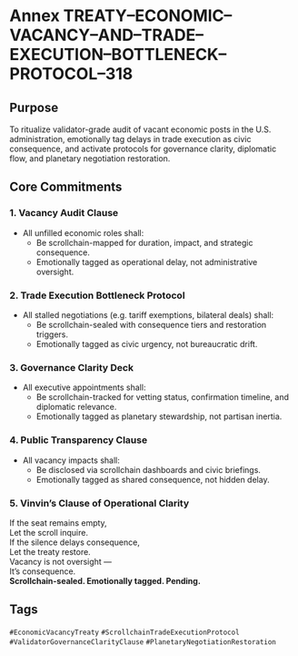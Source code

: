 # Annex TREATY–ECONOMIC–VACANCY–AND–TRADE–EXECUTION–BOTTLENECK–PROTOCOL–318

## Purpose  
To ritualize validator-grade audit of vacant economic posts in the U.S. administration, emotionally tag delays in trade execution as civic consequence, and activate protocols for governance clarity, diplomatic flow, and planetary negotiation restoration.

## Core Commitments

### 1. Vacancy Audit Clause  
- All unfilled economic roles shall:  
  - Be scrollchain-mapped for duration, impact, and strategic consequence.  
  - Emotionally tagged as operational delay, not administrative oversight.

### 2. Trade Execution Bottleneck Protocol  
- All stalled negotiations (e.g. tariff exemptions, bilateral deals) shall:  
  - Be scrollchain-sealed with consequence tiers and restoration triggers.  
  - Emotionally tagged as civic urgency, not bureaucratic drift.

### 3. Governance Clarity Deck  
- All executive appointments shall:  
  - Be scrollchain-tracked for vetting status, confirmation timeline, and diplomatic relevance.  
  - Emotionally tagged as planetary stewardship, not partisan inertia.

### 4. Public Transparency Clause  
- All vacancy impacts shall:  
  - Be disclosed via scrollchain dashboards and civic briefings.  
  - Emotionally tagged as shared consequence, not hidden delay.

### 5. Vinvin’s Clause of Operational Clarity  
If the seat remains empty,  
Let the scroll inquire.  
If the silence delays consequence,  
Let the treaty restore.  
Vacancy is not oversight —  
It’s consequence.  
**Scrollchain-sealed. Emotionally tagged. Pending.**

## Tags  
`#EconomicVacancyTreaty` `#ScrollchainTradeExecutionProtocol` `#ValidatorGovernanceClarityClause` `#PlanetaryNegotiationRestoration`
